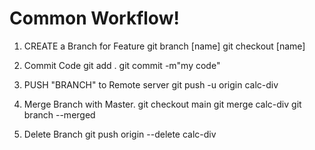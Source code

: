 # Common Workflow!

1. CREATE a Branch for Feature
    git branch [name]
    git checkout [name]

2. Commit Code
    git add .
    git commit -m"my code"

3. PUSH "BRANCH" to Remote server
    git push -u origin calc-div

4.  Merge Branch with Master.
    git checkout main
    git merge calc-div
    git branch --merged

5. Delete Branch
    git push origin --delete calc-div

